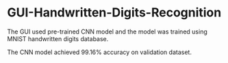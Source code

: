 # GUI-Handwritten-Digits-Recognition

The GUI used pre-trained CNN model and the model was trained using MNIST handwritten digits database.

The CNN model achieved 99.16% accuracy on validation dataset. 
